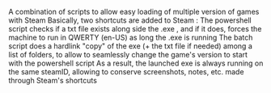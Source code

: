 A combination of scripts to allow easy loading of multiple version of games with Steam
Basically, two shortcuts are added to Steam : 
The powershell script checks if a txt file exists along side the .exe , and if it does, forces the machine to run in QWERTY (en-US) as long the .exe is running
The batch script does a hardlink "copy" of the exe (+ the txt file if needed) among a list of folders, to allow to seamlessly change the game's version to start with the powershell script
As a result, the launched exe is always running on the same steamID, allowing to conserve screenshots, notes, etc. made through Steam's shortcuts
